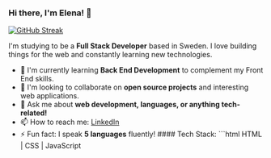 ### Hi there, I'm Elena! 👋

[![GitHub Streak](https://streak-stats.demolab.com/?user=Enzolita&theme=dark)](https://git.io/streak-stats)


I'm studying to be a **Full Stack Developer** based in Sweden. I love building things for the web and constantly learning new technologies.
- 🌱 I'm currently learning **Back End Development** to complement my Front End skills.
- 👯 I'm looking to collaborate on **open source projects** and interesting web applications.
- 💬 Ask me about **web development, languages, or anything tech-related!**
- 📫 How to reach me: [LinkedIn](https://www.linkedin.com/in/elena-hanna-1b0a971b7/)
- ⚡ Fun fact: I speak **5 languages** fluently! #### Tech Stack: ```html HTML | CSS | JavaScript 
